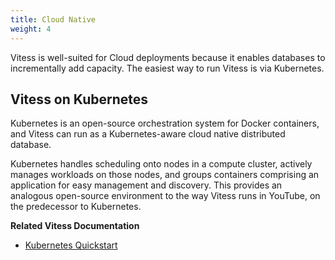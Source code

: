 ```yaml
---
title: Cloud Native
weight: 4
---
```


Vitess is well-suited for Cloud deployments because it enables databases to incrementally add capacity. The easiest way to run Vitess is via Kubernetes.

## Vitess on Kubernetes

Kubernetes is an open-source orchestration system for Docker containers, and Vitess can run as a Kubernetes-aware cloud native distributed database.

Kubernetes handles scheduling onto nodes in a compute cluster, actively manages workloads on those nodes, and groups containers comprising an application for easy management and discovery. This provides an analogous open-source environment to the way Vitess runs in YouTube, on the predecessor to Kubernetes.

**Related Vitess Documentation**

* [Kubernetes Quickstart](../../get-started/operator)

